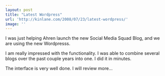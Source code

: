 ```yaml
---
layout: post
title: "Latest Wordpress"
url: 'http://kinlane.com/2008/07/23/latest-wordpress/'
image: ''
---
```


I was just helping Ahren launch the new Social Media Squad Blog, and we are using the new Wordpresss.

I am really impressed with the functionality. I was able to combine several blogs over the past couple years into one. I did it in minutes.

The interface is very well done. I will review more...